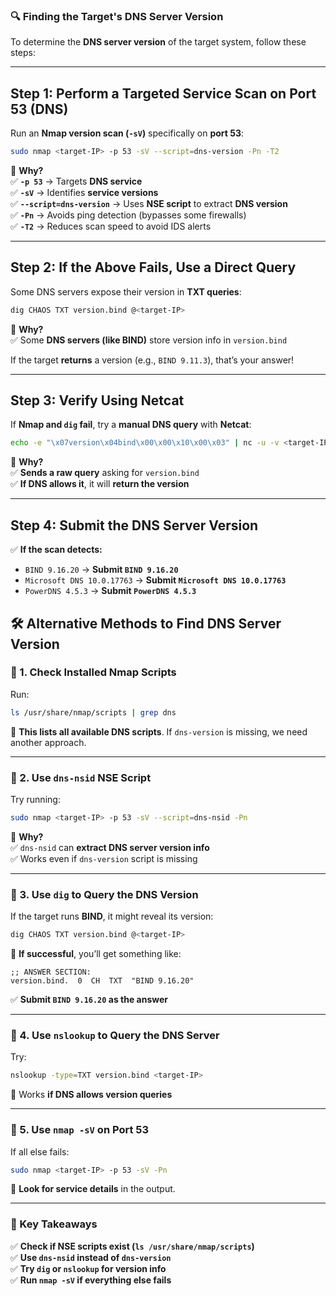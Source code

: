 ### **🔍 Finding the Target's DNS Server Version**

To determine the **DNS server version** of the target system, follow these steps:

---

## **Step 1: Perform a Targeted Service Scan on Port 53 (DNS)**

Run an **Nmap version scan (`-sV`)** specifically on **port 53**:

```bash
sudo nmap <target-IP> -p 53 -sV --script=dns-version -Pn -T2
```

📌 **Why?**  
✅ **`-p 53`** → Targets **DNS service**  
✅ **`-sV`** → Identifies **service versions**  
✅ **`--script=dns-version`** → Uses **NSE script** to extract **DNS version**  
✅ **`-Pn`** → Avoids ping detection (bypasses some firewalls)  
✅ **`-T2`** → Reduces scan speed to avoid IDS alerts

---

## **Step 2: If the Above Fails, Use a Direct Query**

Some DNS servers expose their version in **TXT queries**:

```bash
dig CHAOS TXT version.bind @<target-IP>
```

📌 **Why?**  
✅ Some **DNS servers (like BIND)** store version info in `version.bind`

If the target **returns** a version (e.g., `BIND 9.11.3`), that’s your answer!

---

## **Step 3: Verify Using Netcat**

If **Nmap and `dig` fail**, try a **manual DNS query** with **Netcat**:

```bash
echo -e "\x07version\x04bind\x00\x00\x10\x00\x03" | nc -u -v <target-IP> 53
```

📌 **Why?**  
✅ **Sends a raw query** asking for `version.bind`  
✅ **If DNS allows it**, it will **return the version**

---

## **Step 4: Submit the DNS Server Version**

✅ **If the scan detects:**

- `BIND 9.16.20` → **Submit `BIND 9.16.20`**
- `Microsoft DNS 10.0.17763` → **Submit `Microsoft DNS 10.0.17763`**
- `PowerDNS 4.5.3` → **Submit `PowerDNS 4.5.3`**


## **🛠 Alternative Methods to Find DNS Server Version**

### **🔹 1. Check Installed Nmap Scripts**

Run:

```bash
ls /usr/share/nmap/scripts | grep dns
```

📌 **This lists all available DNS scripts**. If `dns-version` is missing, we need another approach.

---

### **🔹 2. Use `dns-nsid` NSE Script**

Try running:

```bash
sudo nmap <target-IP> -p 53 -sV --script=dns-nsid -Pn
```

📌 **Why?**  
✅ `dns-nsid` can **extract DNS server version info**  
✅ Works even if `dns-version` script is missing

---

### **🔹 3. Use `dig` to Query the DNS Version**

If the target runs **BIND**, it might reveal its version:

```bash
dig CHAOS TXT version.bind @<target-IP>
```

📌 **If successful**, you’ll get something like:

```
;; ANSWER SECTION:
version.bind.  0  CH  TXT  "BIND 9.16.20"
```

✅ **Submit `BIND 9.16.20` as the answer**

---

### **🔹 4. Use `nslookup` to Query the DNS Server**

Try:

```bash
nslookup -type=TXT version.bind <target-IP>
```

📌 Works **if DNS allows version queries**

---

### **🔹 5. Use `nmap -sV` on Port 53**

If all else fails:

```bash
sudo nmap <target-IP> -p 53 -sV -Pn
```

📌 **Look for service details** in the output.

---

### **🎯 Key Takeaways**

✅ **Check if NSE scripts exist (`ls /usr/share/nmap/scripts`)**  
✅ **Use `dns-nsid` instead of `dns-version`**  
✅ **Try `dig` or `nslookup` for version info**  
✅ **Run `nmap -sV` if everything else fails**


